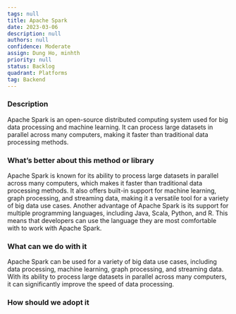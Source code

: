 ```yaml
---
tags: null
title: Apache Spark
date: 2023-03-06
description: null
authors: null
confidence: Moderate
assign: Dung Ho, minhth
priority: null
status: Backlog
quadrant: Platforms
tag: Backend
---
```


<!-- table_of_contents cc134acf-5234-404a-baed-f091804d25f1 -->

### Description

Apache Spark is an open-source distributed computing system used for big data processing and machine learning. It can process large datasets in parallel across many computers, making it faster than traditional data processing methods.

### What’s better about this method or library

Apache Spark is known for its ability to process large datasets in parallel across many computers, which makes it faster than traditional data processing methods. It also offers built-in support for machine learning, graph processing, and streaming data, making it a versatile tool for a variety of big data use cases.
Another advantage of Apache Spark is its support for multiple programming languages, including Java, Scala, Python, and R. This means that developers can use the language they are most comfortable with to work with Apache Spark.

### What can we do with it

Apache Spark can be used for a variety of big data use cases, including data processing, machine learning, graph processing, and streaming data. With its ability to process large datasets in parallel across many computers, it can significantly improve the speed of data processing.

### How should we adopt it
<!-- child_database 1e132f52-6b83-4be4-bd63-a374aaf91c3e -->
